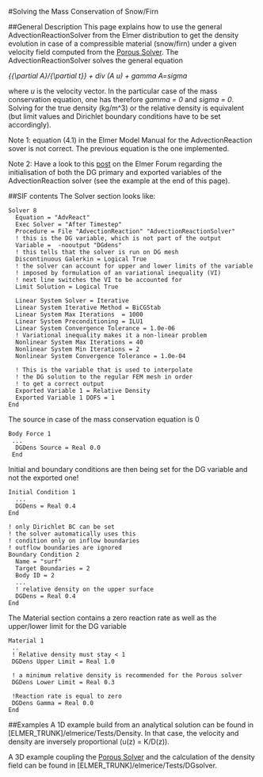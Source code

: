 #Solving the Mass Conservation of Snow/Firn

##General Description
This page explains how to use the general AdvectionReactionSolver from the Elmer distribution to get the density evolution in case of a compressible material (snow/firn) under a given velocity field computed from the [Porous Solver](./PorousSolve.md). The AdvectionReactionSolver solves the general equation

*{{\partial A}/{\partial t}} + div (A u) + gamma A=sigma*

where *u* is the velocity vector. In the particular case of the mass conservation equation, one has therefore *gamma = 0* and *sigma = 0*. Solving for the true density (kg/m^3) or the relative density is equivalent (but limit values and Dirichlet boundary conditions have to be set accordingly).

Note 1: equation (4.1) in the Elmer Model Manual for the AdvectionReaction sover is not correct. The previous equation is the one implemented.

Note 2: Have a look to this [post](http://elmerfem.org/forum/viewtopic.php?f=7&t=3066&p=9570#p9570) on the Elmer Forum regarding the initialisation of both the DG primary and exported variables of the AdvectionReaction solver (see the example at the end of this page).

##SIF contents
The Solver section looks like:

```
Solver 8
  Equation = "AdvReact"
  Exec Solver = "After Timestep"
  Procedure = File "AdvectionReaction" "AdvectionReactionSolver"
  ! this is the DG variable, which is not part of the output
  Variable =  -nooutput "DGdens"
  ! this tells that the solver is run on DG mesh
  Discontinuous Galerkin = Logical True
  ! the solver can account for upper and lower limits of the variable
  ! imposed by formulation of an variational inequality (VI)
  ! next line switches the VI to be accounted for
  Limit Solution = Logical True

  Linear System Solver = Iterative
  Linear System Iterative Method = BiCGStab
  Linear System Max Iterations  = 1000
  Linear System Preconditioning = ILU1
  Linear System Convergence Tolerance = 1.0e-06
  ! Variational inequality makes it a non-linear problem
  Nonlinear System Max Iterations = 40
  Nonlinear System Min Iterations = 2
  Nonlinear System Convergence Tolerance = 1.0e-04

  ! This is the variable that is used to interpolate
  ! the DG solution to the regular FEM mesh in order
  ! to get a correct output
  Exported Variable 1 = Relative Density
  Exported Variable 1 DOFS = 1
End
```
The source in case of the mass conservation equation is 0

```
Body Force 1
 ...
  DGDens Source = Real 0.0 
 End
```
Initial and boundary conditions are then being set for the DG variable and not the exported one!

```
Initial Condition 1
  ...
  DGDens = Real 0.4
End

! only Dirichlet BC can be set
! the solver automatically uses this
! condition only on inflow boundaries
! outflow boundaries are ignored
Boundary Condition 2
  Name = "surf"
  Target Boundaries = 2
  Body ID = 2
  ...
  ! relative density on the upper surface
  DGDens = Real 0.4
End
```
The Material section contains a zero reaction rate as well as the upper/lower limit for the DG variable

```
Material 1
 ..
 ! Relative density must stay < 1
 DGDens Upper Limit = Real 1.0

 ! a minimum relative density is recommended for the Porous solver 
 DGDens Lower Limit = Real 0.3

 !Reaction rate is equal to zero
 DGDens Gamma = Real 0.0
End
```
##Examples
A 1D example build from an analytical solution can be found in [ELMER_TRUNK]/elmerice/Tests/Density. In that case, the velocity and density are inversely proportional (u(z) = K/D(z)).

A 3D example coupling the [Porous Solver](./PorousSolve.md) and the calculation of the density field can be found in [ELMER_TRUNK]/elmerice/Tests/DGsolver.
